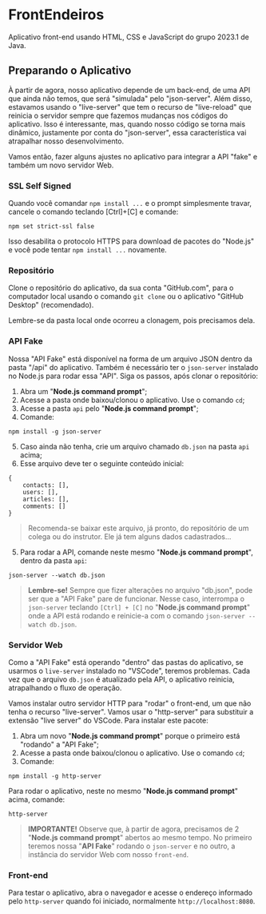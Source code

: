 # FrontEndeiros
Aplicativo front-end usando HTML, CSS e JavaScript do grupo 2023.1 de Java.  

## Preparando o Aplicativo
À partir de agora, nosso aplicativo depende de um back-end, de uma API que ainda não temos, que será "simulada" pelo "json-server". Além disso, estavamos usando o "live-server" que tem o recurso de "live-reload" que reinicia o servidor sempre que fazemos mudanças nos códigos do aplicativo. Isso é interessante, mas, quando nosso código se torna mais dinâmico, justamente por conta do "json-server", essa característica vai atrapalhar nosso desenvolvimento.  

Vamos então, fazer alguns ajustes no aplicativo para integrar a API "fake" e também um novo servidor Web.

### SSL Self Signed
Quando você comandar `npm install ...` e o prompt simplesmente travar, cancele o comando teclando [Ctrl]+[C] e comande:
```
npm set strict-ssl false
```

Isso desabilita o protocolo HTTPS para download de pacotes do "Node.js" e você pode tentar `npm install ...` novamente.

### Repositório
Clone o repositório do aplicativo, da sua conta "GitHub.com", para o computador local usando o comando `git clone` ou o aplicativo "GitHub Desktop" (recomendado).

Lembre-se da pasta local onde ocorreu a clonagem, pois precisamos dela.

### API Fake
Nossa "API Fake" está disponível na forma de um arquivo JSON dentro da pasta "/api" do aplicativo.  Também é necessário ter o `json-server` instalado no Node.js para rodar essa "API". Siga os passos, após clonar o repositório:

1. Abra um "**Node.js command prompt**";
2. Acesse a pasta onde baixou/clonou o aplicativo. Use o comando `cd`;
3. Acesse a pasta `api` pelo "**Node.js command prompt**";
4. Comande:
```
npm install -g json-server
```

5. Caso ainda não tenha, crie um arquivo chamado `db.json` na pasta `api` acima;
4. Esse arquivo deve ter o seguinte conteúdo inicial:

```
{
    contacts: [],
    users: [],
    articles: [],
    comments: []
}
```

> Recomenda-se baixar este arquivo, já pronto, do repositório de um colega ou do  instrutor. Ele já tem alguns dados cadastrados...

5. Para rodar a API, comande neste mesmo "**Node.js command prompt**", dentro da pasta `api`:
```
json-server --watch db.json
```

>**Lembre-se!**
> Sempre que fizer alterações no arquivo "db.json", pode ser que a "API Fake" pare de funcionar. Nesse caso, interrompa o `json-server` teclando ``[Ctrl] + [C]`` no "**Node.js command prompt**" onde a API está rodando e reinicie-a com o comando `json-server --watch db.json`.

### Servidor Web

Como a "API Fake" está operando "dentro" das pastas do aplicativo, se usarmos o `live-server` instalado no "VSCode", teremos problemas. Cada vez que o arquivo `db.json` é atualizado pela API, o aplicativo reinicia, atrapalhando o fluxo de operação.

Vamos instalar outro servidor HTTP para "rodar" o front-end, um que não tenha o recurso "live-server". Vamos usar o "http-server" para substituir a extensão "live server" do VSCode. Para instalar este pacote:

1. Abra um novo  "**Node.js command prompt**" porque o primeiro está "rodando" a "API Fake";
2. Acesse a pasta onde baixou/clonou o aplicativo. Use o comando `cd`;
3. Comande:
```
npm install -g http-server
```
Para rodar o aplicativo, neste no mesmo "**Node.js command prompt**" acima, comande:
```
http-server
```
> **IMPORTANTE!**
> Observe que, à partir de agora, precisamos de 2 "**Node.js command prompt**" abertos ao mesmo tempo. No primeiro teremos nossa "**API Fake**" rodando o `json-server` e no outro, a instância do servidor Web com nosso `front-end`.

### Front-end
Para testar o aplicativo, abra o navegador e acesse o endereço informado pelo `http-server` quando foi iniciado, normalmente `http://localhost:8080`.

